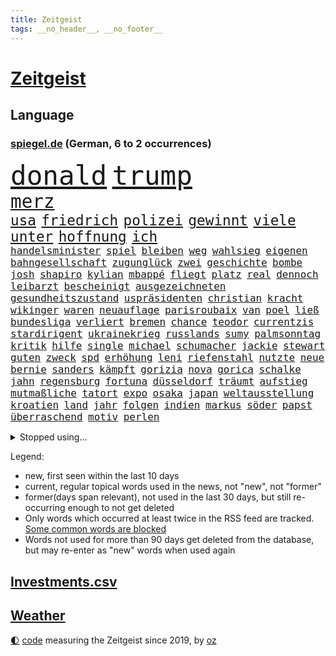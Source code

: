 ```yaml
---
title: Zeitgeist
tags: __no_header__, __no_footer__
---
```


# [Zeitgeist](https://oliz.io/zeitgeist/)

## Language

<h3><a href="https://www.spiegel.de" target="_blank">spiegel.de</a> (German, 6 to 2 occurrences)</h3>
<p style="font-family:monospace">
<span style="font-size:32pt"><a href="news_links.html#donald" class="current">donald</a></span>
<span style="font-size:32pt"><a href="news_links.html#trump" class="current">trump</a></span>
<br>
<span style="font-size:22pt"><a href="news_links.html#merz" class="current">merz</a></span>
<br>
<span style="font-size:17pt"><a href="news_links.html#usa" class="current">usa</a></span>
<span style="font-size:17pt"><a href="news_links.html#friedrich" class="current">friedrich</a></span>
<span style="font-size:17pt"><a href="news_links.html#polizei" class="current">polizei</a></span>
<span style="font-size:17pt"><a href="news_links.html#gewinnt" class="current">gewinnt</a></span>
<span style="font-size:17pt"><a href="news_links.html#viele" class="current">viele</a></span>
<span style="font-size:17pt"><a href="news_links.html#unter" class="current">unter</a></span>
<span style="font-size:17pt"><a href="news_links.html#hoffnung" class="current">hoffnung</a></span>
<span style="font-size:17pt"><a href="news_links.html#ich" class="current">ich</a></span>
<br>
<span style="font-size:12pt"><a href="news_links.html#handelsminister" class="current">handelsminister</a></span>
<span style="font-size:12pt"><a href="news_links.html#spiel" class="current">spiel</a></span>
<span style="font-size:12pt"><a href="news_links.html#bleiben" class="current">bleiben</a></span>
<span style="font-size:12pt"><a href="news_links.html#weg" class="current">weg</a></span>
<span style="font-size:12pt"><a href="news_links.html#wahlsieg" class="current">wahlsieg</a></span>
<span style="font-size:12pt"><a href="news_links.html#eigenen" class="current">eigenen</a></span>
<span style="font-size:12pt"><a href="news_links.html#bahngesellschaft" class="current">bahngesellschaft</a></span>
<span style="font-size:12pt"><a href="news_links.html#zugunglück" class="current">zugunglück</a></span>
<span style="font-size:12pt"><a href="news_links.html#zwei" class="current">zwei</a></span>
<span style="font-size:12pt"><a href="news_links.html#geschichte" class="current">geschichte</a></span>
<span style="font-size:12pt"><a href="news_links.html#bombe" class="current">bombe</a></span>
<span style="font-size:12pt"><a href="news_links.html#josh" class="current">josh</a></span>
<span style="font-size:12pt"><a href="news_links.html#shapiro" class="new">shapiro</a></span>
<span style="font-size:12pt"><a href="news_links.html#kylian" class="new">kylian</a></span>
<span style="font-size:12pt"><a href="news_links.html#mbappé" class="new">mbappé</a></span>
<span style="font-size:12pt"><a href="news_links.html#fliegt" class="current">fliegt</a></span>
<span style="font-size:12pt"><a href="news_links.html#platz" class="current">platz</a></span>
<span style="font-size:12pt"><a href="news_links.html#real" class="current">real</a></span>
<span style="font-size:12pt"><a href="news_links.html#dennoch" class="current">dennoch</a></span>
<span style="font-size:12pt"><a href="news_links.html#leibarzt" class="new">leibarzt</a></span>
<span style="font-size:12pt"><a href="news_links.html#bescheinigt" class="current">bescheinigt</a></span>
<span style="font-size:12pt"><a href="news_links.html#ausgezeichneten" class="new">ausgezeichneten</a></span>
<span style="font-size:12pt"><a href="news_links.html#gesundheitszustand" class="current">gesundheitszustand</a></span>
<span style="font-size:12pt"><a href="news_links.html#uspräsidenten" class="current">uspräsidenten</a></span>
<span style="font-size:12pt"><a href="news_links.html#christian" class="current">christian</a></span>
<span style="font-size:12pt"><a href="news_links.html#kracht" class="new">kracht</a></span>
<span style="font-size:12pt"><a href="news_links.html#wikinger" class="new">wikinger</a></span>
<span style="font-size:12pt"><a href="news_links.html#waren" class="current">waren</a></span>
<span style="font-size:12pt"><a href="news_links.html#neuauflage" class="new">neuauflage</a></span>
<span style="font-size:12pt"><a href="news_links.html#parisroubaix" class="new">parisroubaix</a></span>
<span style="font-size:12pt"><a href="news_links.html#van" class="current">van</a></span>
<span style="font-size:12pt"><a href="news_links.html#poel" class="new">poel</a></span>
<span style="font-size:12pt"><a href="news_links.html#ließ" class="current">ließ</a></span>
<span style="font-size:12pt"><a href="news_links.html#bundesliga" class="current">bundesliga</a></span>
<span style="font-size:12pt"><a href="news_links.html#verliert" class="current">verliert</a></span>
<span style="font-size:12pt"><a href="news_links.html#bremen" class="current">bremen</a></span>
<span style="font-size:12pt"><a href="news_links.html#chance" class="current">chance</a></span>
<span style="font-size:12pt"><a href="news_links.html#teodor" class="new">teodor</a></span>
<span style="font-size:12pt"><a href="news_links.html#currentzis" class="new">currentzis</a></span>
<span style="font-size:12pt"><a href="news_links.html#stardirigent" class="new">stardirigent</a></span>
<span style="font-size:12pt"><a href="news_links.html#ukrainekrieg" class="current">ukrainekrieg</a></span>
<span style="font-size:12pt"><a href="news_links.html#russlands" class="current">russlands</a></span>
<span style="font-size:12pt"><a href="news_links.html#sumy" class="new">sumy</a></span>
<span style="font-size:12pt"><a href="news_links.html#palmsonntag" class="new">palmsonntag</a></span>
<span style="font-size:12pt"><a href="news_links.html#kritik" class="current">kritik</a></span>
<span style="font-size:12pt"><a href="news_links.html#hilfe" class="current">hilfe</a></span>
<span style="font-size:12pt"><a href="news_links.html#single" class="current">single</a></span>
<span style="font-size:12pt"><a href="news_links.html#michael" class="current">michael</a></span>
<span style="font-size:12pt"><a href="news_links.html#schumacher" class="current">schumacher</a></span>
<span style="font-size:12pt"><a href="news_links.html#jackie" class="new">jackie</a></span>
<span style="font-size:12pt"><a href="news_links.html#stewart" class="current">stewart</a></span>
<span style="font-size:12pt"><a href="news_links.html#guten" class="current">guten</a></span>
<span style="font-size:12pt"><a href="news_links.html#zweck" class="current">zweck</a></span>
<span style="font-size:12pt"><a href="news_links.html#spd" class="current">spd</a></span>
<span style="font-size:12pt"><a href="news_links.html#erhöhung" class="current">erhöhung</a></span>
<span style="font-size:12pt"><a href="news_links.html#leni" class="current">leni</a></span>
<span style="font-size:12pt"><a href="news_links.html#riefenstahl" class="current">riefenstahl</a></span>
<span style="font-size:12pt"><a href="news_links.html#nutzte" class="current">nutzte</a></span>
<span style="font-size:12pt"><a href="news_links.html#neue" class="current">neue</a></span>
<span style="font-size:12pt"><a href="news_links.html#bernie" class="current">bernie</a></span>
<span style="font-size:12pt"><a href="news_links.html#sanders" class="current">sanders</a></span>
<span style="font-size:12pt"><a href="news_links.html#kämpft" class="current">kämpft</a></span>
<span style="font-size:12pt"><a href="news_links.html#gorizia" class="new">gorizia</a></span>
<span style="font-size:12pt"><a href="news_links.html#nova" class="current">nova</a></span>
<span style="font-size:12pt"><a href="news_links.html#gorica" class="new">gorica</a></span>
<span style="font-size:12pt"><a href="news_links.html#schalke" class="current">schalke</a></span>
<span style="font-size:12pt"><a href="news_links.html#jahn" class="current">jahn</a></span>
<span style="font-size:12pt"><a href="news_links.html#regensburg" class="current">regensburg</a></span>
<span style="font-size:12pt"><a href="news_links.html#fortuna" class="current">fortuna</a></span>
<span style="font-size:12pt"><a href="news_links.html#düsseldorf" class="current">düsseldorf</a></span>
<span style="font-size:12pt"><a href="news_links.html#träumt" class="current">träumt</a></span>
<span style="font-size:12pt"><a href="news_links.html#aufstieg" class="current">aufstieg</a></span>
<span style="font-size:12pt"><a href="news_links.html#mutmaßliche" class="current">mutmaßliche</a></span>
<span style="font-size:12pt"><a href="news_links.html#tatort" class="current">tatort</a></span>
<span style="font-size:12pt"><a href="news_links.html#expo" class="new">expo</a></span>
<span style="font-size:12pt"><a href="news_links.html#osaka" class="current">osaka</a></span>
<span style="font-size:12pt"><a href="news_links.html#japan" class="current">japan</a></span>
<span style="font-size:12pt"><a href="news_links.html#weltausstellung" class="new">weltausstellung</a></span>
<span style="font-size:12pt"><a href="news_links.html#kroatien" class="current">kroatien</a></span>
<span style="font-size:12pt"><a href="news_links.html#land" class="current">land</a></span>
<span style="font-size:12pt"><a href="news_links.html#jahr" class="current">jahr</a></span>
<span style="font-size:12pt"><a href="news_links.html#folgen" class="current">folgen</a></span>
<span style="font-size:12pt"><a href="news_links.html#indien" class="current">indien</a></span>
<span style="font-size:12pt"><a href="news_links.html#markus" class="current">markus</a></span>
<span style="font-size:12pt"><a href="news_links.html#söder" class="current">söder</a></span>
<span style="font-size:12pt"><a href="news_links.html#papst" class="current">papst</a></span>
<span style="font-size:12pt"><a href="news_links.html#überraschend" class="current">überraschend</a></span>
<span style="font-size:12pt"><a href="news_links.html#motiv" class="current">motiv</a></span>
<span style="font-size:12pt"><a href="news_links.html#perlen" class="current">perlen</a></span>
</p>
<details>
<summary>Stopped using...</summary>
<p class="former" style="font-size:12pt">
umstrittenen(1635) prüft(1634) terroristen(1634) funktionieren(1633) halle(1633) manchester(1633) nazis(1633) durchsucht(1632) erinnerungen(1632) kämpfte(1632) verbietet(1632) berühmt(1631) beschreibt(1631) jugendlichen(1631) strengere(1630) unbekannten(1630) gefährliche(1629) lauterbach(1629) nahmen(1629) sanktionen(1629) hinterher(1628) meldete(1628) united(1628) zentrum(1628) überwinden(1628) ausschreitungen(1627) lufthansa(1627) angekommen(1626) athleten(1626) bessere(1626) kanzleramt(1626) privaten(1626) schoss(1626) schwierigkeiten(1626) sturm(1626) taylor(1626) viertel(1626) wechselt(1626) weitergeht(1626) widerspricht(1626) wohnhaus(1626) draußen(1625) senat(1625) stolz(1625) bsc(1624) hertha(1624) tokio(1624) ausfallen(1623) bahnhof(1623) endgültig(1623) gefährlicher(1623) klaren(1623) langfristig(1623) solidarität(1623) woher(1623) zusammenarbeit(1623) pocht(1621) streitkräfte(1621) brutal(1619) bundesstaat(1618) sports(1618) begann(1617) hotels(1617) nerven(1617) ausbau(1616) weckt(1616) überholt(1616) einschränkungen(1615) erlitt(1615) gekauft(1615) polnische(1614) änderungen(1614) achten(1613) bedeutung(1613) halb(1613) haushalte(1613) holocaust(1613) gestürzt(1611) gesamten(1608) orten(1608) vorgelegt(1608) erwachsene(1606) wem(1605) ausgesetzt(1603) bremsen(1602) fan(1600) beweise(1597) wendet(1595) möglichkeiten(1590) gehabt(1589) zdf(1580) teuren(1579) aktionen(1567) schiffe(1555) rumänien(1451) gestanden(1409) felix(1390) zentralbank(1374) novak(1373) 700(1321) nachspielzeit(1316) realität(1308) gemeinschaft(1300) älteste(1269) schülerin(1239) gestört(1232) zufall(1209) geheimdienst(1198) gefechte(1182) zusammenhalt(1172) überwachung(1164) geschenk(1160) spiegeltitelstory(1119) fluss(1118) brandenburger(1108) iranische(1093) links(1091) fox(1088) 48(1075) anschuldigungen(1068) zentrale(1054) hitze(1046) ausbauen(1031) japanische(1028) jimmy(1016) angehörigen(1013) fahrgäste(1012) newsletter(1010) schwimmen(1007) erntet(1000) geste(1000) verstoßen(997) schwächelt(990) landwirtschaft(987) ähnlichen(979) gehirn(975) ganzes(956) antarktis(941) erzielte(932) pakete(897) außenpolitik(881) ig(866) metall(866) staates(859) 4(855) djokovic(845) gesagt(838) wand(796) liebt(794) wasserstoff(794) startups(786) filmen(784) 5000(779) uefa(777) karin(773) anlagen(744) fließen(744) bier(736) gen(736) betrunkener(725) kippen(725) gekürt(717) durchgesetzt(706) samuel(703) 8000(691) trikot(691) unterbrochen(688) ereignis(687) arabischen(686) lied(682) psychische(676) spektakulären(676) mahnen(672) swift(665) herkunft(659) drückt(642) stellvertretende(641) stellenabbau(635) pass(630) queere(630) erderwärmung(628) schmidt(625) erweitert(618) nördlich(617) froh(608) lagen(608) wmtitel(608) albtraum(596) butter(596) parlamentswahl(596) südkoreanische(593) dauerte(588) völkermord(586) schwachen(579) jubeln(575) dirk(572) erwachsenen(563) schwester(560) aserbaidschan(559) verspottet(559) gearbeitet(547) jüdischen(545) zusammengestoßen(540) unternehmens(536) ausfälle(532) 22jährige(531) nächte(530) wilde(524) böse(520) propalästinensische(517) cottbus(506) adam(503) bettina(502) geiselnahme(496) psychologe(482) geheimnisse(481) golden(478) oscarpreisträgerin(477) ryan(473) größe(467) unwahrscheinlich(464) vergleichsweise(464) bahnen(457) riesigen(457) bezeichnete(448) luxemburg(446) besonderes(445) ruiniert(443) vincent(443) aussteigen(442) firmenchef(441) sendet(437) pazifik(435) zählte(431) dreharbeiten(425) berühmteste(421) ball(417) 160(416) zurückziehen(414) manipulation(413) rundfunk(412) stützt(412) vergewaltigungen(411) gefälschte(406) bronze(405) inakzeptabel(404) hing(400) ausmacht(399) mallorca(396) sechste(394) potter(393) klärt(390) usmedien(390) rheinmetall(389) handlungen(388) rihanna(387) superreichen(387) verdachts(385) falschinformationen(384) agenda(383) höchstwert(382) hessischen(380) jacht(379) klettert(378) internen(377) dürfe(372) marihuana(372) auftreten(369) vorschriften(365) einblick(364) auswärtigen(360) royals(358) wade(356) augenhöhe(354) integration(353) faktencheck(352) 250(351) angebote(350) größtes(345) einheimische(343) verrat(342) norwegische(339) engel(337) verspielt(336) verlobung(335) kontrollen(333) chinese(332) rechtsstreit(325) kugeln(320) wandel(320) leitete(319) lebenserwartung(317) 46(316) begeisterung(314) landsleute(312) einzig(311) entwirft(308) mitstreiter(308) kanzlerschaft(307) weltkriegs(305) mächtig(302) eras(301) griechische(300) jeweils(300) klimawandels(298) grand(297) verspätungen(297) einsteigen(296) gewaltsamen(296) beschweren(293) ereignisse(293) matthew(293) verschwörungsmythen(293) neuestes(292) rassistischer(290) co₂ausstoß(286) franken(285) lügt(285) kopfhörer(284) sorgten(283) love(282) übte(281) rohr(280) geschäftsmann(279) vorsichtig(278) wachsende(278) youtuber(278) gelebt(276) wahlkampfs(276) enttäuschung(275) gekämpft(275) verstärken(274) kocht(273) bitcoin(272) gemeinsames(271) reihen(271) beschert(269) popsängerin(269) strategien(269) immobilienkrise(268) usmilitär(268) arabische(267) englischer(265) fühle(264) homeoffice(263) fitnessstudio(262) lebe(261) legende(261) jong(260) glaube(257) militärexperte(256) untergrund(253) geschah(252) geschäftsmodell(252) verkörpert(251) schwedische(250) sondersitzung(250) heimwm(247) drohenden(243) sekte(241) tatwaffe(239) merz'(237) brauchte(236) momentan(235) potenzielle(235) theorie(233) metropolen(231) sechsten(230) trübt(229) ludwig(228) vertretern(228) rufe(227) 27jährige(225) kalifornischen(225) caroline(223) schwerin(223) betriebsrat(221) brandanschlägen(221) standard(221) tagesordnung(221) zerwürfnis(220) decken(219) ausgetauscht(217) diebesgut(217) gezielte(217) reichlich(217) gerammt(215) möglichem(215) weitermachen(215) bevorstehen(214) stichelt(213) gebiets(212) einzusetzen(211) schwedischen(210) gescheiterte(209) krüger(209) paketen(207) umsätze(207) ngos(205) sahen(205) jährlichen(204) pakistanischen(204) baku(203) revision(203) rodrigo(203) betäubt(202) beweis(202) spieltag(202) bewirbt(201) state(201) trudeau(197) krankenhäusern(196) podcasts(196) recherchen(196) with(196) wolfsburger(196) inflationsrate(194) kloeppel(194) anzahl(193) dicht(192) doku(192) zuständig(192) gelangen(191) raumfahrtunternehmen(191) fassen(189) braunschweig(186) eindämmen(186) spö(186) udo(182) belohnen(181) infiziert(181) mächtigste(180) vermittelt(180) grundschulen(179) neymar(179) ursprung(179) begrüßt(178) saturday(178) springer(177) dreier(176) geladen(176) haustiere(176) warnzeichen(176) alljährlich(174) direktor(174) sinkende(174) techno(174) brooklyn(173) eilt(173) angeführt(172) reichten(172) weh(172) entweder(171) neuwagen(171) verteidigungsausgaben(171) nadel(170) südlich(170) eva(169) häme(169) sportdirektor(169) rettungswagen(168) militärhilfen(167) tarifgespräche(167) wortwahl(167) brille(166) misere(165) getrennt(164) zeitgeist(164) klimaaktivistin(163) wurst(163) erschreckend(162) migrationsdebatte(162) führungskräfte(161) hacker(161) pink(161) t(161) warriors(161) amtsantritt(160) heizen(160) klassenzimmer(160) tabellenspitze(160) techniker(160) wohnhäuser(160) unattraktiver(159) ukrainepolitik(158) untersuchten(158) erkrankten(157) gedenkt(157) gegnern(157) keeper(157) verhinderten(157) panikattacken(156) schokolade(156) elfjähriges(155) rekordniveau(154) vereint(154) nette(153) unicef(153) verlief(153) verfallsdatum(152) autorinnen(151) nationalteam(150) ausgegeben(149) demonstrativ(149) 8(148) flutkatastrophe(147) scheiden(147) treibstoff(147) atomwaffen(146) erwachsen(146) globales(146) einflussnahme(145) grundschule(145) quadratmeter(145) callcenter(144) 40jährigen(143) materialien(143) staatsverschuldung(143) unfällen(143) zusammenstoß(143) selbstbewusst(142) verlängerung(142) 37jährige(141) bewunderung(141) ginge(140) cduabgeordneter(139) warnstreiks(139) bundesbank(138) schachwelt(138) ungebremst(138) beschädigen(137) entführte(137) komikerin(137) effizient(136) systematischen(136) vermieter(134) formuliert(133) pokémon(133) zufriedenheit(133) ökonomische(133) ausländischer(132) heinrich(132) kongress(132) wirtschaftswachstum(132) zurückgeholt(132) ringt(131) schwierigsten(131) angestellter(130) bosch(130) nets(130) potenziellen(130) ausbilden(129) angemeldet(128) cornelia(128) hamburgs(128) smog(127) feministische(126) afdchefin(125) alfred(125) antritt(125) ferne(125) atalanta(124) euregierungschefs(124) finanzieren(124) 57(123) einzigartig(123) jesus(123) arbeitsgericht(122) bangt(122) drohung(122) aserbaidschans(121) fahrplan(121) royale(121) wirtschaftsweisen(121) niederlagen(120) suspendiert(120) vorgezogene(120) anonyme(119) elternhaus(119) tropfen(119) uskongress(119) cousin(118) globe(118) rentnerinnen(118) vendée(118) durchbringen(117) französin(117) kühler(117) onlyfans(117) regie(117) alkoholisierter(116) amtseinführung(116) fahrzeugkontrolle(116) linkedin(116) report(116) verordnet(116) liter(114) nordische(114) verwandeln(114) feuerwerk(113) marius(113) oscarverleihung(113) sanieren(113) stuhl(113) veränderten(113) zurückhaltender(113) abgewählt(111) besonderer(111) ältestes(111) keineswegs(110) mcconaughey(110) produkt(110) prophezeit(110) resilienz(110) wgzimmer(110) lockern(109) tanz(109) unglücks(109) weckruf(109) ärmer(109) birgt(108) arbeitslos(107) aufbruchstimmung(107) ballauf(107) komplikationen(107) kronprinzessin(107) mettemarit(107) produktiver(107) schenk(107) schmid(107) spielraum(107) würdig(107) mettemarits(106) schacht(106) chefredakteurin(105) general(105) seniorin(105) spiegelanalyse(105) cadillac(104) einhell(104) einstecken(104) makita(104) ryobi(104) worx(104) 2034(103) formtief(103) strich(103) weigern(103) argument(102) schneefälle(102) insider(101) mitgliedschaft(101) missglückte(100) widersprüchliche(100) lasse(99) marsalek(99) wiederum(99) zusammengetragen(99) geiger(98) georgischen(98) kombination(98) sportchef(98) vinzenz(98) einfuhren(97) durchgang(96) wortlaut(95) ergreifen(94) zündet(94) überraschungen(94) aktive(93) befürworter(93) bemannte(93) boni(93) schlechtere(93) vorrangig(93) fsb(92) abgelehnte(91) fechten(91) nördlichen(91) stilllegen(91) vision(91) dieselautos(90) dyson(90) gegebenenfalls(90) großraum(90) varta(90) beeindruckender(89) ecken(89) emma(89) foltergefängnissen(89) minijobber(89) revier(89) absolut(88) cynthia(88) erivo(88) niedliche(88) op(88) problemlos(88) rekordzeit(88) weltcup(88) 900(87) copernicus(87) dringendem(87) helferinnen(87) juventus(87) produktionen(87) unglücklichen(87) 54(86) abhängen(86) briefen(86) auszufallen(85) belgier(85) dankbar(85) kaninchen(85) mehrjährigen(85) chemiekonzern(84) institution(84) leitzinsen(84) mittwochmorgen(84) pelicots(84) scherzt(84) bewertung(83) kompensieren(83) regelungen(83) tafeln(83) techbosse(83) curry(82) traumtor(82) zyklon(82) börsennotierung(81) entsprechendes(81) eyes(81) ingolstadt(81) madrider(81) orbit(81) privater(81) verteilte(81) baubranche(80) baustellen(80) führender(80) limit(80) skizzieren(80) traditioneller(80) enteignet(79) wahlversprechen(79) bewegte(78) familiengeschichte(78) handygames(78) hintergründen(78) stoff(78) dopingtests(77) exwirecardvorstand(77) himmler(77) rücksicht(77) sschef(77) wonach(77) aufgestockt(76) ausgerottet(76) ausreichend(76) sehnen(76) turm(76) turnieren(76) vorbeigeflogen(76) zielen(76) einverleiben(75) fliegende(75) meldungen(75) zahlte(75) zentraler(75) beigelegt(74) niederlegung(74) regierte(74) schwede(74) assadanhänger(73) außergewöhnlicher(73) micheil(73) panamakanal(73) taleb(73) todesfahrt(73) vorteil(73) zufälle(73) amokfahrer(72) durgun(72) erlebnisse(72) grenzerfahrungen(72) hast(72) schande(72) tahsim(72) woanders(72) abdulmohsen(71) diät(71) geringere(71) hannawald(71) pflegenotstand(71) architekten(70) diverse(70) elitesoldat(70) drücken(69) funktionierte(69) furchtbar(69) gap(69) kunsthistoriker(69) malen(69) panamas(69) verlorenen(69) abziehen(68) besitzern(68) fernzug(68) interaktiver(68) trumpvertraute(68) weltraumschrott(68) zigarette(68) abo(67) bekanntgegeben(67) elbtunnel(67) entmachtung(67) kanaren(67) regionalen(67) vereinbar(67) w(67) überfielen(67) freikommen(66) londons(66) nachkommen(66) schnellschachwm(66) ähnlichkeit(66) beauftragt(65) fußgängerzone(65) kneipe(65) leichtigkeit(65) norwegischer(65) sechzigerjahren(65) unpünktlich(65) wildesten(65) überzogen(65) dreierbündnis(64) neos(64) pitbull(64) sicherheitsvorkehrungen(64) vermelden(64) zeige(64) övp(64) bedauert(63) culkin(63) dumplings(63) feierabendverkehr(63) kieran(63) migrationsthemen(63) napoleon(63) aufgefallen(62) doppelstaatlern(62) gräueltaten(62) kümmert(62) militärausgaben(62) tauschten(62) vorjahren(62) bedauern(61) gentleman(61) inne(61) nsu(61) pakistanische(61) sunshine(61) trumpanhänger(61) angesetzt(60) aufbau(60) brennen(60) klausur(60) radikalisiert(60) rechenzentren(60) schwelle(60) zugehörigkeit(60) begegnet(59) co₂preis(59) geständnis(59) schleswigholsteins(59) spdlinke(59) taipeh(59) erteilen(58) wehrte(58) eigentum(57) lautstarker(57) lebensstil(57) talkshow(57) wirtschaftsstandort(57) argumente(56) auftaktmatch(56) bevorstehenden(56) gift(56) kugelbomben(56) natostaaten(56) notenbank(56) wehretat(56) aussortiert(55) blumen(55) dark(55) innovativ(55) norwegens(55) strömte(55) umgekippt(55) 155(54) alonso(54) anfrage(54) autokauf(54) bismarcks(54) darian(54) gouverneurin(54) platzieren(54) spioniert(54) xabi(54) bischof(53) echo(53) event(53) manuela(53) tiktokhype(53) radelt(52) verwechselt(52) ausbruchs(51) boom(51) boykottiert(51) eingelöst(51) erkämpfte(51) goebbels(51) präparierte(51) stallone(51) treffpunkt(51) datenschützer(50) humbert(50) langläufer(50) niedergeschlagen(50) pain(50) spielplatz(50) spitzen(50) ugo(50) zettel(50) ausgefeilte(49) denis(49) duelle(49) gerichtsurteil(49) starship(49) architekt(48) fußballbundestrainer(48) kombinierer(48) luxus(48) spender(48) usstrafzölle(48) auffälliger(47) inszenierung(47) millionenspende(47) pakistans(47) palästinaflagge(47) saale(47) todesfahrers(47) außenpolitisch(46) migrantinnen(46) old(46) organisieren(46) reif(46) videoassistent(46) zähnen(46) befreite(45) bobby(45) empfohlenen(45) erdbeere(45) trage(45) verhängten(45) videobeweis(45) vorbereitungen(45) einflussreiche(44) lebenslauf(44) minimum(44) regierungstruppen(44) unklug(44) warnstreik(44) bismarck(43) bundestagsverwaltung(43) erging(43) erreichten(43) fleck(43) gehypten(43) nikola(43) terminal(43) vaterschaft(43) üblichen(43) davie(42) ekitiké(42) flow(42) gedenktag(42) kinderwunsch(42) mondes(42) selke(42) verschärfte(42) gelte(41) spitzenpolitiker(41) angehalten(40) eben(40) geografie(40) lotti(40) steuererklärung(40) bildungsarbeit(39) drahtzieher(39) guantanamo(39) pflegende(39) to(39) 235(38) festland(38) santos(38) wohnungsbrand(38) 208(37) bonus(37) cruises(37) désirée(37) mitbekommen(37) sofortmaßnahmen(37) ökonomin(37) baron(36) besitzanspruch(36) polansky(36) roy(36) schallmauer(36) skiwm(36) untergeordnete(36) verdanken(36) weiblich(36) fundament(35) k(35) nordischen(35) bundesamts(34) dagegenzuhalten(34) dewalt(34) entzweit(34) herrscher(34) hotelzimmer(34) undichte(34) verhältnisse(34) ablegen(33) jugendklub(33) karneval(33) milliardenvermögen(33) moderner(33) reisehinweise(33) schwimmbäder(33) wette(33) gerichtsprozess(32) schreckens(32) südpol(32) che(31) riviera(31) verrückten(31) handelszöllen(30) haushaltsdefizit(30) irrweg(30) jazz(30) athena(29) intendant(29) klose(29) nachbesserungen(29) pflegern(29) propagierte(29) theaters(29) dunklen(28) feinstaub(28) gazaplan(28) landesweit(28) sge(28) adel(27) anknüpfen(27) dick(27) ermittlungsbehörde(27) migrationshintergrund(27) weggeworfene(27) wohnraum(27) fahrgästen(26) gerichts(26) gewandelt(26) hirte(26) meereis(26) rekordmeister(26) zweitstimmen(26) abstand(25) großzügig(25) henning(25) nichtregierungsorganisationen(25) pazifist(25) terrorisieren(25) verschaffte(25) aicher(24) finanzbranche(24) haare(24) kappt(24) offenlegung(24) parteifreunde(24) patentstreit(24) buchung(23) dopingsperre(23) fanszene(23) hamburgharburg(23) konzentriert(23) luftqualität(23) müttern(23) schlimme(23) weltmeere(23) geradezu(22) gleis(22) höchster(22) migrationsfragen(22) negativ(22) schreitet(22) silber(22) stapeln(22) wahlbeteiligung(22) abwehrkampf(21) achte(21) berechnungen(21) doziert(21) übergriffig(21) 66(20) brown(20) bürgerschaftswahl(20) millie(20) saturn(20) stranger(20) demografische(19) hanna(19) karnevals(19) russlandfeldzug(19) vodafone(19) bestritten(18) bischöfe(18) buschbrände(18) franzstefan(18) gady(18) gesellschaftliches(18) kollisionen(18) rekonstruiert(18) sozialwissenschaftler(18) vorantreiben(18) indian(17) küstenwache(17) pattinson(17) satire(17) skiverband(17) wells(17) zelebrieren(17) billige(16) rage(16) segelregatta(16) weynbergh(16) bedeutender(15) bundesbehörden(15) kollidieren(15) tennisturnier(15) trondheim(15) unweit(15) übergewicht(15) übernachten(15) banksygemälde(14) beendigung(14) blink182star(14) hoppus(14) oberursel(14) pkk(14) pkkgründer(14) rekordgewinn(14) versteigern(14) öcalan(14) alleinige(13) berry(13) riesen(13) geglaubt(12) mäßig(12) stemmen(12) warnstreikwelle(12) desaströsen(11) führenden(11) lokalpolitiker(11) luxusjacht(11) sinnlose(11) sondierung(11) sondierungen(11) sondierungsgesprächen(11) sonnig(11) staatsräson(11) versagten(11) y(11)
</p>
</details>
<p>Legend:
<ul>
<li><span class="new">new</span>, first seen within the last 10 days</li>
<li><span class="current">current</span>, regular topical words used in the news, not "new", not "former"</li>
<li><span class="former">former(days span relevant)</span>, not used in the last 30 days, but still re-occurring enough to not get deleted</li>
<li>Only words which occurred at least twice in the RSS feed are tracked. <a href="language/filters.py">Some common words are blocked</a></li>
<li>Words not used for more than 90 days get deleted from the database, but may re-enter as "new" words when used again</li>
</ul>
</p>

## [Investments](investments.html)[.csv](investments.csv)

## [Weather](weather.html)

<footer>
<a href="javascript:toggleTheme()" class="nav">🌓</a>
<a href="https://github.com/ooz/zeitgeist">code</a> measuring the Zeitgeist since 2019, by <a href="https://oliz.io">oz</a>
</footer>
